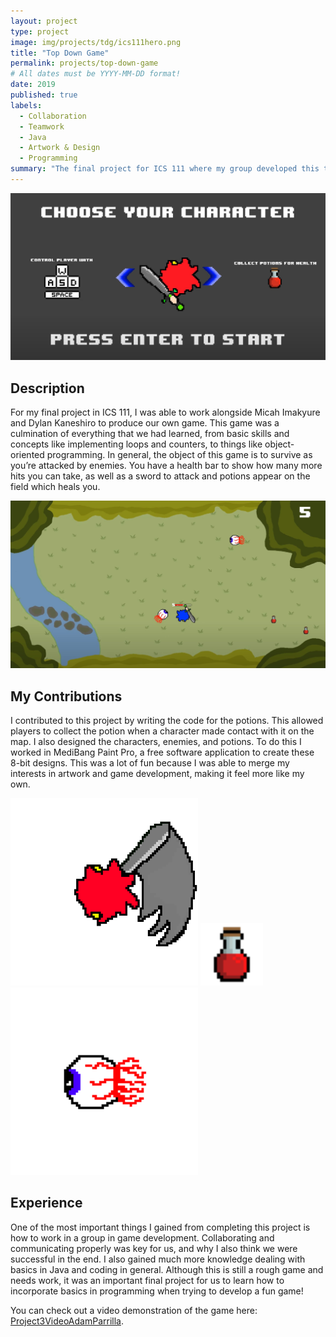 ```yaml
---
layout: project
type: project
image: img/projects/tdg/ics111hero.png
title: "Top Down Game"
permalink: projects/top-down-game
# All dates must be YYYY-MM-DD format!
date: 2019
published: true
labels:
  - Collaboration
  - Teamwork
  - Java
  - Artwork & Design
  - Programming
summary: "The final project for ICS 111 where my group developed this top down style game."
---
```


<img class="img-fluid" src="../img/projects/tdg/topDownSelect.jpg">

## Description

For my final project in ICS 111, I was able to work alongside Micah Imakyure and Dylan Kaneshiro to produce our own game. This game was a culmination of everything that we had learned, from basic skills and concepts like implementing loops and counters, to things like object-oriented programming. In general, the object of this game is to survive as you’re attacked by enemies. You have a health bar to show how many more hits you can take, as well as a sword to attack and potions appear on the field which heals you.

<img class="img-fluid" src="../img/projects/tdg/topDownGame.jpg">

## My Contributions

I contributed to this project by writing the code for the potions. This allowed players to collect the potion when a character made contact with it on the map. I also designed the characters, enemies, and potions. To do this I worked in MediBang Paint Pro, a free software application to create these 8-bit designs. This was a lot of fun because I was able to merge my interests in artwork and game development, making it feel more like my own.

<div class="ui small rounded images">
  <img class="img-fluid" src="../img/projects/tdg/attackRED.png">
  <img width="100px" class="img-fluid" src="../img/projects/tdg/potion.png">
  <img class="img-fluid" src="../img/projects/tdg/enemy.png">
</div>

## Experience

One of the most important things I gained from completing this project is how to work in a group in game development. Collaborating and communicating properly was key for us, and why I also think we were successful in the end. I also gained much more knowledge dealing with basics in Java and coding in general. Although this is still a rough game and needs work, it was an important final project for us to learn how to incorporate basics in programming when trying to develop a fun game!

You can check out a video demonstration of the game here: [Project3VideoAdamParrilla](https://www.youtube.com/watch?v=MCXpzEodSf0).



